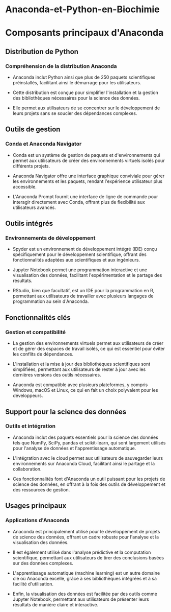 # Anaconda-et-Python-en-Biochimie
# Composants principaux d'Anaconda

## Distribution de Python

### Compréhension de la distribution Anaconda

- Anaconda inclut Python ainsi que plus de 250 paquets scientifiques préinstallés, facilitant ainsi le démarrage pour les utilisateurs.

- Cette distribution est conçue pour simplifier l'installation et la gestion des bibliothèques nécessaires pour la science des données.

- Elle permet aux utilisateurs de se concentrer sur le développement de leurs projets sans se soucier des dépendances complexes.

## Outils de gestion

### Conda et Anaconda Navigator

- Conda est un système de gestion de paquets et d'environnements qui permet aux utilisateurs de créer des environnements virtuels isolés pour différents projets.

- Anaconda Navigator offre une interface graphique conviviale pour gérer les environnements et les paquets, rendant l'expérience utilisateur plus accessible.

- L'Anaconda Prompt fournit une interface de ligne de commande pour interagir directement avec Conda, offrant plus de flexibilité aux utilisateurs avancés.

## Outils intégrés

### Environnements de développement

- Spyder est un environnement de développement intégré (IDE) conçu spécifiquement pour le développement scientifique, offrant des fonctionnalités adaptées aux scientifiques et aux ingénieurs.

- Jupyter Notebook permet une programmation interactive et une visualisation des données, facilitant l'expérimentation et le partage des résultats.

- RStudio, bien que facultatif, est un IDE pour la programmation en R, permettant aux utilisateurs de travailler avec plusieurs langages de programmation au sein d'Anaconda.

## Fonctionnalités clés

### Gestion et compatibilité

- La gestion des environnements virtuels permet aux utilisateurs de créer et de gérer des espaces de travail isolés, ce qui est essentiel pour éviter les conflits de dépendances.

- L'installation et la mise à jour des bibliothèques scientifiques sont simplifiées, permettant aux utilisateurs de rester à jour avec les dernières versions des outils nécessaires.

- Anaconda est compatible avec plusieurs plateformes, y compris Windows, macOS et Linux, ce qui en fait un choix polyvalent pour les développeurs.

## Support pour la science des données

### Outils et intégration

- Anaconda inclut des paquets essentiels pour la science des données tels que NumPy, SciPy, pandas et scikit-learn, qui sont largement utilisés pour l'analyse de données et l'apprentissage automatique.

- L'intégration avec le cloud permet aux utilisateurs de sauvegarder leurs environnements sur Anaconda Cloud, facilitant ainsi le partage et la collaboration.

- Ces fonctionnalités font d'Anaconda un outil puissant pour les projets de science des données, en offrant à la fois des outils de développement et des ressources de gestion.

## Usages principaux

### Applications d'Anaconda

- Anaconda est principalement utilisé pour le développement de projets de science des données, offrant un cadre robuste pour l'analyse et la visualisation des données.

- Il est également utilisé dans l'analyse prédictive et la computation scientifique, permettant aux utilisateurs de tirer des conclusions basées sur des données complexes.

- L'apprentissage automatique (machine learning) est un autre domaine clé où Anaconda excelle, grâce à ses bibliothèques intégrées et à sa facilité d'utilisation.

- Enfin, la visualisation des données est facilitée par des outils comme Jupyter Notebook, permettant aux utilisateurs de présenter leurs résultats de manière claire et interactive.

